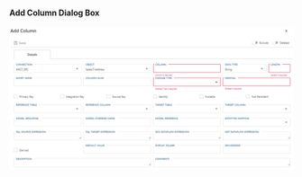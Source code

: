 #### Add Column Dialog Box  

![Add Column Dialog Box](images/bimlflex-app-dialog-add-column.png "Add Column Dialog Box")  
